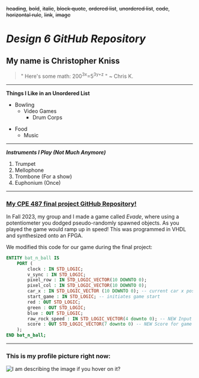 ~~heading~~, ~~bold~~, ~~italic~~, ~~block quote~~, ~~ordered list~~, ~~unordered list~~, ~~code~~, ~~horizontal rule~~, ~~link~~, ~~image~~
# _Design 6 GitHub Repository_
## My name is Christopher Kniss
> "  Here's some math: 200<sup>3x</sup>=5<sup>3y+z</sup>  " ~ Chris K.

<hr>

**Things I Like in an Unordered List**
- Bowling
  + Video Games
    + Drum Corps
* Food
  * Music


<hr>

***Instruments I Play \(Not Much Anymore)***
1. Trumpet
2. Mellophone
3. Trombone \(For a show)
4. Euphonium \(Once)
<hr>

### [My CPE 487 final project GitHub Repository!](https://github.com/Aoli03/DSD-Final-Lab-Project) 

In Fall 2023, my group and I made a game called _Evade_, where using a potentiometer you dodged pseudo-randomly spawned objects.
As you played the game would ramp up in speed! This was programmed in VHDL and synthesized onto an FPGA.

We modified this code for our game during the final project:

```vhdl
ENTITY bat_n_ball IS
    PORT (
        clock : IN STD_LOGIC;
        v_sync : IN STD_LOGIC;
        pixel_row : IN STD_LOGIC_VECTOR(10 DOWNTO 0);
        pixel_col : IN STD_LOGIC_VECTOR(10 DOWNTO 0);
        car_x : IN STD_LOGIC_VECTOR (10 DOWNTO 0); -- current car x position
        start_game : IN STD_LOGIC; -- initiates game start
        red : OUT STD_LOGIC;
        green : OUT STD_LOGIC;
        blue : OUT STD_LOGIC;
        raw_rock_speed : IN STD_LOGIC_VECTOR(4 downto 0); -- NEW Input contains unmodified speed on range of 0 to 31
        score : OUT STD_LOGIC_VECTOR(7 downto 0) -- NEW Score for game needs to go to hexcount
    );
END bat_n_ball;
```

<hr>

### This is my profile picture right now:

![I am describing the image if you hover on it?](https://avatars.githubusercontent.com/u/82727581?v=4)
